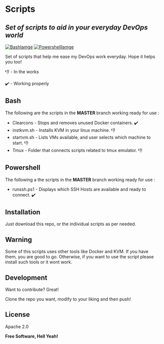 # Scripts
## _Set of scripts to aid in your everyday DevOps world_

 [![BashIamge](https://github.com/Andres-CS/scripts/blob/master/Images/bash.png)](https://www.gnu.org/software/bash/)
 [![PowershellIamge](https://github.com/Andres-CS/scripts/blob/master/Images/powershell.png)](https://docs.microsoft.com/en-us/powershell/) 

Set of scripts that help me ease my DevOps work everyday.
Hope it helps you too! 

:-1: - In the works

:heavy_check_mark: - Working properly

## Bash 
The following are the scripts in the **MASTER**  branch working ready for use :

- Clearcons - Stops and removes unused Docker containers. :heavy_check_mark:
- instkvm.sh - Installs KVM in your linux machine. :-1:
- startvm.sh - Lists VMs available, and user selects which machine to start. :-1:
- Tmux - Folder that connects scripts related to tmux emulator. :-1:

## Powershell 
The following a the scripts in the **MASTER**  branch working ready for use :

- runssh.ps1 - Displays which SSH Hosts are available and ready to connect. :heavy_check_mark:

## Installation

Just download this repo, or the individual scripts as per needed.

## Warning

Some of this scripts uses other tools like Docker and KVM. 
If you have them, you are good to go.
Otherwise, if you want to use the script please install such tools or it wont work.

## Development

Want to contribute? Great!

Clone the repo you want, modify to your liking and then push! 

## License

Apache 2.0

**Free Software, Hell Yeah!**
